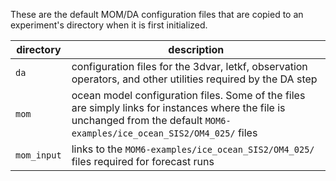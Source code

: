 These are the default MOM/DA configuration files that are copied to an experiment's directory when it is first initialized.

| directory | description |
| ----------| ------------|
| `da` | configuration files for the 3dvar, letkf, observation operators, and other utilities required by the DA step|
| `mom`  | ocean model configuration files. Some of the files are simply links for instances where the file is unchanged from the default `MOM6-examples/ice_ocean_SIS2/OM4_025/` files |
| `mom_input` | links to the `MOM6-examples/ice_ocean_SIS2/OM4_025/` files required for forecast runs |
